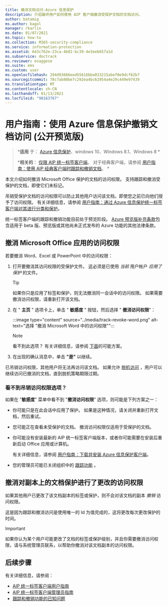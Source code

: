 ```yaml
---
title: 撤消文档访问-Azure 信息保护
description: 介绍最终用户如何使用 AIP 客户端撤消受保护文档的文档访问。
author: batamig
ms.author: bagol
manager: rkarlin
ms.date: 01/07/2021
ms.topic: how-to
ms.collection: M365-security-compliance
ms.service: information-protection
ms.assetid: 643c762e-23ca-4b02-bc39-4e3eeb657a1d
ms.subservice: doctrack
ms.reviewer: esaggese
ms.suite: ems
ms.custom: user
ms.openlocfilehash: 294d93666eed55616bbe033215abef0e9dcf62b7
ms.sourcegitcommit: 78c7ab80be7c292ea4bc62954a4e29c449e97439
ms.translationtype: MT
ms.contentlocale: zh-CN
ms.lasthandoff: 01/13/2021
ms.locfileid: "98163767"
---
```

# <a name="user-guide-revoke-document-access-with-azure-information-protection-public-preview"></a>用户指南：使用 Azure 信息保护撤销文档访问 (公开预览版) 

>***适用** 于： [Azure 信息保护](https://azure.microsoft.com/pricing/details/information-protection)、windows 10、Windows 8.1、Windows 8 *
>
>***相关的**： [仅限 AIP 统一标签客户端](../faqs.md#whats-the-difference-between-the-azure-information-protection-classic-and-unified-labeling-clients)。 对于经典客户端，请参阅 [用户指南：使用 AIP 经典客户端时跟踪和撤销文档](client-track-revoke.md)。 *

本文介绍如何撤消 Microsoft Office 保护的文档的访问权限。 支持跟踪和撤消受保护的文档，即使它们未标记。

吊销受保护文档的访问权限可以防止其他用户访问该文档，即使您之前已向他们授予了访问权限。 有关详细信息，请参阅 [用户指南：通过 Azure 信息保护统一标签客户端对其进行分类和保护](clientv2-classify-protect.md)。

统一标签客户端的跟踪和撤销功能目前处于预览阶段。 [Azure 预览版补充条款](https://azure.microsoft.com/support/legal/preview-supplemental-terms/)包含适用于 beta 版、预览版或其他尚未正式发布的 Azure 功能的其他法律条款。 

## <a name="revoke-access-from-microsoft-office-apps"></a>撤消 Microsoft Office 应用的访问权限

若要撤消 Word、Excel 或 PowerPoint 中的访问权限：

1. 打开要撤消其访问权限的受保护文件。 这必须是已使用 *当前* 用户帐户 *应用了保护* 的文件。

    > [!TIP]
    > 如果你只是应用了标签和保护，则无法撤消同一会话中的访问权限。 如果需要撤消访问权限，请重新打开该文档。

1. 在 " **主页** " 选项卡上，单击 " **敏感度** " 按钮，然后选择 " **撤消访问权限**"：

    :::image type="content" source="../media/track-revoke-word.png" alt-text="选择 &quot;撤消 Microsoft Word 中的访问权限&quot;":::

    > [!NOTE]
    > 看不到此选项？ 有关详细信息，请参阅 [下面](#dont-see-the-revoke-access-option)的可能方案。
    >
 
1. 在出现的确认消息中，单击 **"是"** 以继续。

已吊销访问权限，其他用户将无法再访问该文档。 如果允许 [脱机访问](/microsoft-365/compliance/encryption-sensitivity-labels#assign-permissions-now) ，用户可以继续访问已撤消的文档，直到脱机策略期限过期。 

### <a name="dont-see-the-revoke-access-option"></a>看不到吊销访问权限选项？

如果在 "**敏感度**" 菜单中看不到 "**撤消访问权限**" 选项，则可能是下列方案之一：

- 你可能只是在此会话中应用了保护。 如果是这种情况，请关闭并重新打开文档，然后重试。

- 您可能正在查看未受保护的文档。 撤消访问权限仅适用于受保护的文档。

- 你可能没有安装最新的 AIP 统一标签客户端版本，或者你可能需要在安装后重新启动 Office 应用或计算机。 

    有关详细信息，请参阅 [用户指南：下载并安装 Azure 信息保护客户端](install-client-app.md)。

- 您的管理员可能已关闭组织中的 [跟踪功能](track-and-revoke-admin.md#turn-off-track-and-revoke-features-for-your-tenant) 。

## <a name="revoking-access-where-the-document-protection-has-been-changed-on-a-copy"></a>撤消对副本上的文档保护进行了更改的访问权限

如果其他用户已更改了该文档副本的标签或保护，则不会对该文档的副本 *撤销* 访问权限。 

这是因为跟踪和撤消访问是使用唯一的 Id 为值完成的，这将更改每次更改保护的时间。

> [!IMPORTANT]
> 如果你认为某个用户可能更改了文档的标签或保护级别，并且你需要撤消访问权限，请与系统管理员联系，以帮助你撤消对该文档副本的访问权限。
> 
## <a name="next-steps"></a>后续步骤

有关详细信息，请参阅：

- [AIP 统一标签客户端用户指南](clientv2-user-guide.md)
- [AIP 统一标签客户端管理员指南](clientv2-admin-guide.md)
- [跟踪和撤销功能的已知问题](../known-issues.md#known-issues-for-track-and-revoke-features-public-preview)

